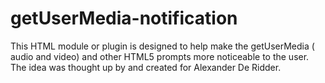 getUserMedia-notification
=========================

This HTML module or plugin is designed to help make the getUserMedia ( audio and video) and other HTML5 prompts more noticeable to the user. The idea was thought up by and created for Alexander De Ridder.
